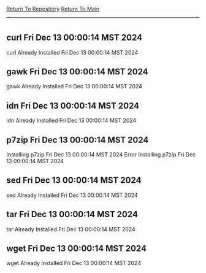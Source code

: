 [Return To Repository](https://github.com/DigitalWarrior/piholeparser/)
[Return To Main](https://github.com/DigitalWarrior/piholeparser/blob/master/RecentRunLogs/Mainlog.md)
____________________________________
# 
## curl Fri Dec 13 00:00:14 MST 2024
curl Already Installed Fri Dec 13 00:00:14 MST 2024
## gawk Fri Dec 13 00:00:14 MST 2024
gawk Already Installed Fri Dec 13 00:00:14 MST 2024
## idn Fri Dec 13 00:00:14 MST 2024
idn Already Installed Fri Dec 13 00:00:14 MST 2024
## p7zip Fri Dec 13 00:00:14 MST 2024
Installing p7zip Fri Dec 13 00:00:14 MST 2024
Error Installing p7zip Fri Dec 13 00:00:14 MST 2024
## sed Fri Dec 13 00:00:14 MST 2024
sed Already Installed Fri Dec 13 00:00:14 MST 2024
## tar Fri Dec 13 00:00:14 MST 2024
tar Already Installed Fri Dec 13 00:00:14 MST 2024
## wget Fri Dec 13 00:00:14 MST 2024
wget Already Installed Fri Dec 13 00:00:14 MST 2024
